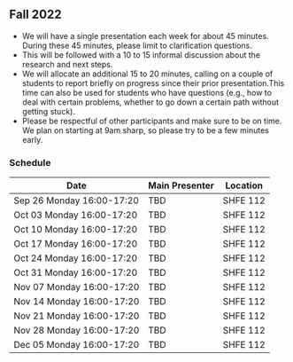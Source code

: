 ## Fall 2022

- We will have a single presentation each week for about 45 minutes. During these 45 minutes, please limit to clarification questions.
- This will be followed with a 10 to 15 informal discussion about the research and next steps. 
- We will allocate an additional 15 to 20 minutes, calling on a couple of students to report briefly on progress since their prior presentation.This time can also be used for students who have questions (e.g., how to deal with certain problems, whether to go down a certain path without getting stuck).
- Please be respectful of other participants and make sure to be on time. We plan on starting at 9am sharp, so please try to be a few minutes early.

### Schedule

| Date                        | Main Presenter | Location      |
|-----------------------------|----------------|---------------|
| Sep 26 Monday 16:00-17:20   | TBD            | SHFE 112      |
| Oct 03 Monday 16:00-17:20   | TBD            | SHFE 112      |
| Oct 10 Monday 16:00-17:20   | TBD            | SHFE 112      |
| Oct 17 Monday 16:00-17:20   | TBD            | SHFE 112      |
| Oct 24 Monday 16:00-17:20   | TBD            | SHFE 112      |
| Oct 31 Monday 16:00-17:20   | TBD            | SHFE 112      |
| Nov 07 Monday 16:00-17:20   | TBD            | SHFE 112      |
| Nov 14 Monday 16:00-17:20   | TBD            | SHFE 112      |
| Nov 21 Monday 16:00-17:20   | TBD            | SHFE 112      |
| Nov 28 Monday 16:00-17:20   | TBD            | SHFE 112      |
| Dec 05 Monday 16:00-17:20   | TBD            | SHFE 112      |
